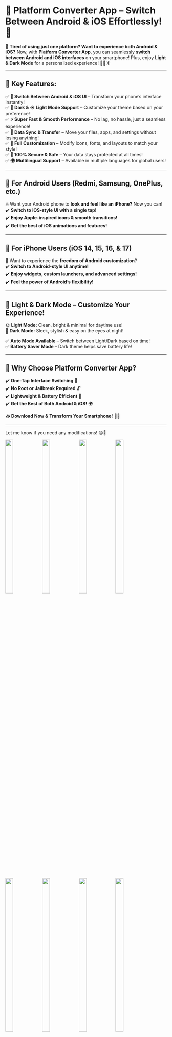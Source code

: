 # **📲 Platform Converter App – Switch Between Android & iOS Effortlessly! 🔄**  

🚀 **Tired of using just one platform? Want to experience both Android & iOS?** Now, with **Platform Converter App**, you can seamlessly **switch between Android and iOS interfaces** on your smartphone! Plus, enjoy **Light & Dark Mode** for a personalized experience! 🎨🌙☀️  

---

## 🎯 **Key Features:**  

✅ **🔄 Switch Between Android & iOS UI** – Transform your phone’s interface instantly!  
✅ **🌙 Dark & ☀️ Light Mode Support** – Customize your theme based on your preference!  
✅ **⚡ Super Fast & Smooth Performance** – No lag, no hassle, just a seamless experience!  
✅ **🔄 Data Sync & Transfer** – Move your files, apps, and settings without losing anything!  
✅ **📱 Full Customization** – Modify icons, fonts, and layouts to match your style!  
✅ **🔐 100% Secure & Safe** – Your data stays protected at all times!  
✅ **🌍 Multilingual Support** – Available in multiple languages for global users!  

---

## 🔹 **For Android Users (Redmi, Samsung, OnePlus, etc.)**  
🔥 Want your Android phone to **look and feel like an iPhone?** Now you can!  
✔️ **Switch to iOS-style UI with a single tap!**  
✔️ **Enjoy Apple-inspired icons & smooth transitions!**  
✔️ **Get the best of iOS animations and features!**  

---

## 🔹 **For iPhone Users (iOS 14, 15, 16, & 17)**  
🌟 Want to experience the **freedom of Android customization**?  
✔️ **Switch to Android-style UI anytime!**  
✔️ **Enjoy widgets, custom launchers, and advanced settings!**  
✔️ **Feel the power of Android’s flexibility!**  

---

## 🎨 **Light & Dark Mode – Customize Your Experience!**  
🌞 **Light Mode:** Clean, bright & minimal for daytime use!  
🌙 **Dark Mode:** Sleek, stylish & easy on the eyes at night!  

✅ **Auto Mode Available** – Switch between Light/Dark based on time!  
✅ **Battery Saver Mode** – Dark theme helps save battery life!  

---

## 🚀 **Why Choose Platform Converter App?**  

✔️ **One-Tap Interface Switching** 🎯  
✔️ **No Root or Jailbreak Required** 🔓  
✔️ **Lightweight & Battery Efficient** 🔋  
✔️ **Get the Best of Both Android & iOS!** 🌍  

📥 **Download Now & Transform Your Smartphone!** 🔄✨  

---

Let me know if you need any modifications! 😊🚀


<p>
    <img src="https://github.com/user-attachments/assets/296254e3-ed65-40f1-8b4d-6ffc39196899"height="35%" width="22%">
     <img src="https://github.com/user-attachments/assets/8c63efc6-13e9-42a2-bead-bfcb71a81b91"height="35%" width="22%">
   <img src="https://github.com/user-attachments/assets/263e0c66-ce05-4c4f-95a2-dcae24530c69"height="35%" width="22%">
      <img src="https://github.com/user-attachments/assets/e0f2a21d-2e89-4d5a-a485-30c86e0b4926"height="35%" width="22%">
       <img src="https://github.com/user-attachments/assets/1f7eec84-234b-4afd-96f6-763fabf091a8"height="35%" width="22%">
        <img src="https://github.com/user-attachments/assets/a27b4d06-26fc-4783-a9be-8e0d35163029"height="35%" width="22%">
         <img src="https://github.com/user-attachments/assets/617ec986-d9fc-4a6c-a1f1-52cc7c1e9e26"height="35%" width="22%">
          <img src="https://github.com/user-attachments/assets/66453a05-8728-420b-b25c-95e04d1a30fa"height="35%" width="22%">
           <img src="https://github.com/user-attachments/assets/aa1abbc5-e121-4ad7-aa2d-e5916d58ffae"height="35%" width="22%">
            <img src=""height="35%" width="22%">
              <img src=""height="35%" width="22%">
                <img src=""height="35%" width="22%">
                  <img src=""height="35%" width="22%">
                    <img src=""height="35%" width="22%">
                    
  
    
    
</p>
